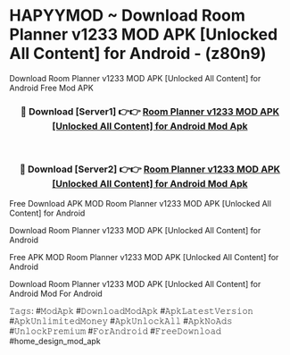 # HAPYYMOD ~ Download Room Planner v1233 MOD APK [Unlocked All Content] for Android - (z80n9)
Download Room Planner v1233 MOD APK [Unlocked All Content] for Android Free Mod APK

<div align="center">
<h3>🔴 Download [Server1] 👉👉 <a href="https://apk-comot.site?title=Room_Planner_v1233_MOD_APK_[Unlocked_All_Content]_for_Android">Room Planner v1233 MOD APK [Unlocked All Content] for Android Mod Apk</a></h3><br>

<h3>🔴 Download [Server2] 👉👉 <a href="https://apk-comot.site?title=Room_Planner_v1233_MOD_APK_[Unlocked_All_Content]_for_Android">Room Planner v1233 MOD APK [Unlocked All Content] for Android Mod Apk</a></h3>
</div>


Free Download APK MOD Room Planner v1233 MOD APK [Unlocked All Content] for Android

Download Room Planner v1233 MOD APK [Unlocked All Content] for Android 

Free APK MOD Room Planner v1233 MOD APK [Unlocked All Content] for Android 

Download Room Planner v1233 MOD APK [Unlocked All Content] for Android Mod For Android

𝚃𝚊𝚐𝚜: #𝙼𝚘𝚍𝙰𝚙𝚔 #𝙳𝚘𝚠𝚗𝚕𝚘𝚊𝚍𝙼𝚘𝚍𝙰𝚙𝚔 #𝙰𝚙𝚔𝙻𝚊𝚝𝚎𝚜𝚝𝚅𝚎𝚛𝚜𝚒𝚘𝚗 #𝙰𝚙𝚔𝚄𝚗𝚕𝚒𝚖𝚒𝚝𝚎𝚍𝙼𝚘𝚗𝚎𝚢 #𝙰𝚙𝚔𝚄𝚗𝚕𝚘𝚌𝚔𝙰𝚕𝚕 #𝙰𝚙𝚔𝙽𝚘𝙰𝚍𝚜 #𝚄𝚗𝚕𝚘𝚌𝚔𝙿𝚛𝚎𝚖𝚒𝚞𝚖 #𝙵𝚘𝚛𝙰𝚗𝚍𝚛𝚘𝚒𝚍 #𝙵𝚛𝚎𝚎𝙳𝚘𝚠𝚗𝚕𝚘𝚊𝚍 #home_design_mod_apk